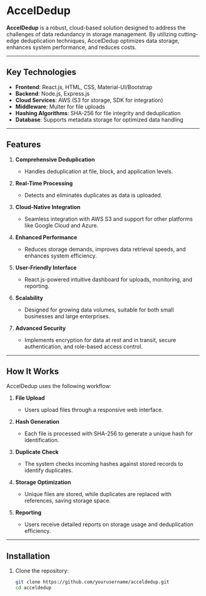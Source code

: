 # AccelDedup  

**AccelDedup** is a robust, cloud-based solution designed to address the challenges of data redundancy in storage management. By utilizing cutting-edge deduplication techniques, AccelDedup optimizes data storage, enhances system performance, and reduces costs.  

---

## Key Technologies  

- **Frontend**: React.js, HTML, CSS, Material-UI/Bootstrap  
- **Backend**: Node.js, Express.js  
- **Cloud Services**: AWS (S3 for storage, SDK for integration)  
- **Middleware**: Multer for file uploads  
- **Hashing Algorithms**: SHA-256 for file integrity and deduplication  
- **Database**: Supports metadata storage for optimized data handling  

---

## Features  

1. **Comprehensive Deduplication**  
   - Handles deduplication at file, block, and application levels.  

2. **Real-Time Processing**  
   - Detects and eliminates duplicates as data is uploaded.  

3. **Cloud-Native Integration**  
   - Seamless integration with AWS S3 and support for other platforms like Google Cloud and Azure.  

4. **Enhanced Performance**  
   - Reduces storage demands, improves data retrieval speeds, and enhances system efficiency.  

5. **User-Friendly Interface**  
   - React.js-powered intuitive dashboard for uploads, monitoring, and reporting.  

6. **Scalability**  
   - Designed for growing data volumes, suitable for both small businesses and large enterprises.  

7. **Advanced Security**  
   - Implements encryption for data at rest and in transit, secure authentication, and role-based access control.  

---

## How It Works  

AccelDedup uses the following workflow:  

1. **File Upload**  
   - Users upload files through a responsive web interface.  

2. **Hash Generation**  
   - Each file is processed with SHA-256 to generate a unique hash for identification.  

3. **Duplicate Check**  
   - The system checks incoming hashes against stored records to identify duplicates.  

4. **Storage Optimization**  
   - Unique files are stored, while duplicates are replaced with references, saving storage space.  

5. **Reporting**  
   - Users receive detailed reports on storage usage and deduplication efficiency.  

---

## Installation  

1. Clone the repository:  
   ```bash  
   git clone https://github.com/yourusername/acceldedup.git  
   cd acceldedup  
